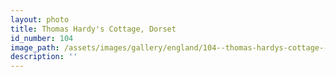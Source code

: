 ```yaml
---
layout: photo
title: Thomas Hardy's Cottage, Dorset
id_number: 104
image_path: /assets/images/gallery/england/104--thomas-hardys-cottage--dorset.jpg
description: ''
---
```

